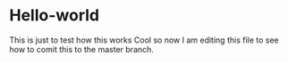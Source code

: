 # Hello-world
This is just to test how this works
Cool so now I am editing this file to see how to comit this to the master branch.
